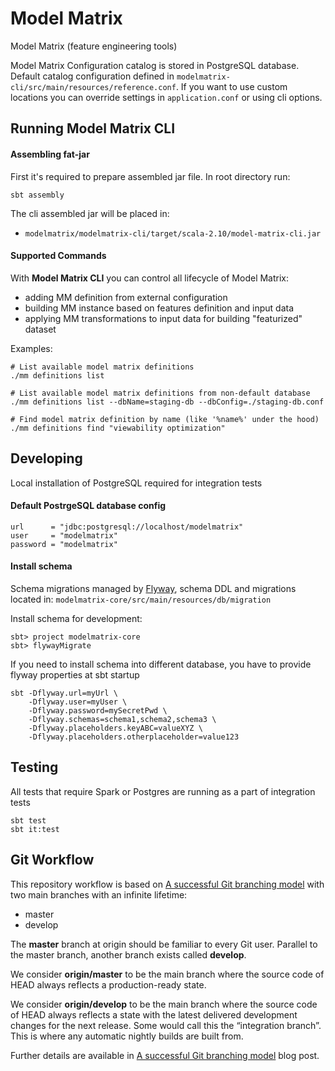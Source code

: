# Model Matrix

Model Matrix (feature engineering tools)

Model Matrix Configuration catalog is stored in PostgreSQL database. 
Default catalog configuration defined in `modelmatrix-cli/src/main/resources/reference.conf`. 
If you want to use custom locations you can override settings in `application.conf` or using cli options.

## Running Model Matrix CLI

#### Assembling fat-jar

First it's required to prepare assembled jar file. In root directory run:

    sbt assembly
    
The cli assembled jar will be placed in:
  - `modelmatrix/modelmatrix-cli/target/scala-2.10/model-matrix-cli.jar`
    
#### Supported Commands
     
With **Model Matrix CLI** you can control all lifecycle of Model Matrix:
 - adding MM definition from external configuration 
 - building MM instance based on features definition and input data 
 - applying MM transformations to input data for building "featurized" dataset 
 
Examples:
 
    # List available model matrix definitions
    ./mm definitions list
     
    # List available model matrix definitions from non-default database
    ./mm definitions list --dbName=staging-db --dbConfig=./staging-db.conf
    
    # Find model matrix definition by name (like '%name%' under the hood)
    ./mm definitions find "viewability optimization"
 

## Developing

Local installation of PostgreSQL required for integration tests
 
#### Default PostrgeSQL database config

    url      = "jdbc:postgresql://localhost/modelmatrix"  
    user     = "modelmatrix"  
    password = "modelmatrix"  

#### Install schema

Schema migrations managed by [Flyway](http://flywaydb.org), 
schema DDL and migrations located in: `modelmatrix-core/src/main/resources/db/migration`

Install schema for development:

    sbt> project modelmatrix-core  
    sbt> flywayMigrate 
    
If you need to install schema into different database, you have to provide flyway properties at sbt startup

    sbt -Dflyway.url=myUrl \
        -Dflyway.user=myUser \
        -Dflyway.password=mySecretPwd \
        -Dflyway.schemas=schema1,schema2,schema3 \
        -Dflyway.placeholders.keyABC=valueXYZ \
        -Dflyway.placeholders.otherplaceholder=value123

## Testing

All tests that require Spark or Postgres are running as a part of integration tests

    sbt test
    sbt it:test

## Git Workflow

This repository workflow is based on [A successful Git branching model](http://nvie.com/posts/a-successful-git-branching-model/) with two main branches with an infinite lifetime:

* master
* develop

The **master** branch at origin should be familiar to every Git user. Parallel to the master branch, another branch exists called **develop**.

We consider **origin/master** to be the main branch where the source code of HEAD always reflects a production-ready state.

We consider **origin/develop** to be the main branch where the source code of HEAD always reflects a state with the latest delivered development changes for the next release. Some would call this the “integration branch”. This is where any automatic nightly builds are built from.

Further details are available in [A successful Git branching model](http://nvie.com/posts/a-successful-git-branching-model/) blog post.
